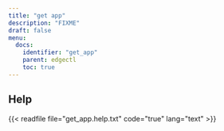```yaml
---
title: "get app"
description: "FIXME"
draft: false
menu:
  docs:
    identifier: "get_app"
    parent: edgectl
    toc: true
---
```


## Help

{{< readfile file="get_app.help.txt" code="true" lang="text" >}}
